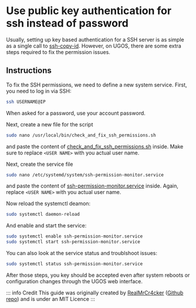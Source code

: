 # Use public key authentication for ssh instead of password

Usually, setting up key based authentication for a SSH server is as simple as a single call to [ssh-copy-id](https://manpages.debian.org/bookworm/openssh-client/ssh-copy-id.1.en.html). However, on UGOS, there are some extra steps required to fix the permission issues.

## Instructions

To fix the SSH permissions, we need to define a new system service. First, you need to log in via SSH:

```sh
ssh USERNAME@IP
```

When asked for a password, use your account password.

Next, create a new file for the script

```sh
sudo nano /usr/local/bin/check_and_fix_ssh_permissions.sh
```

and paste the content of [check_and_fix_ssh_permissions.sh](check_and_fix_ssh_permissions.sh) inside. Make sure to replace `<USER NAME>` with you actual user name.

Next, create the service file

```sh
sudo nano /etc/systemd/system/ssh-permission-monitor.service
```

and paste the content of [ssh-permission-monitor.service](ssh-permission-monitor.service) inside. Again, replace `<USER NAME>` with you actual user name.

Now reload the systemctl deamon:

```sh
sudo systemctl daemon-reload
```

And enable and start the service:

```sh
sudo systemctl enable ssh-permission-monitor.service
sudo systemctl start ssh-permission-monitor.service
```

You can also look at the service status and troublshoot issues:

```sh
sudo systemctl status ssh-permission-monitor.service
```

After those steps, you key should be accepted even after system reboots or configuration changes through the UGOS web interface.

::: info Credit
This guide was originally created by [RealMrCr4cker](https://www.reddit.com/user/RealMrCr4cker/) ([Github repo](https://github.com/ln-12/UGOS_scripts/)) and is under an MIT Licence
:::